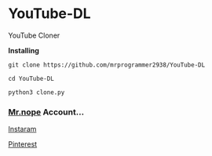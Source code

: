 # YouTube-DL
YouTube Cloner 

**Installing**
```
git clone https://github.com/mrprogrammer2938/YouTube-DL

cd YouTube-DL

python3 clone.py
```

### [Mr.nope](https://github.com/mrprogrammer2938) Account...

[Instaram](https://instagram.com/programmer2938)

[Pinterest](https://www.pinterest.com/mrprogrammer2938)

